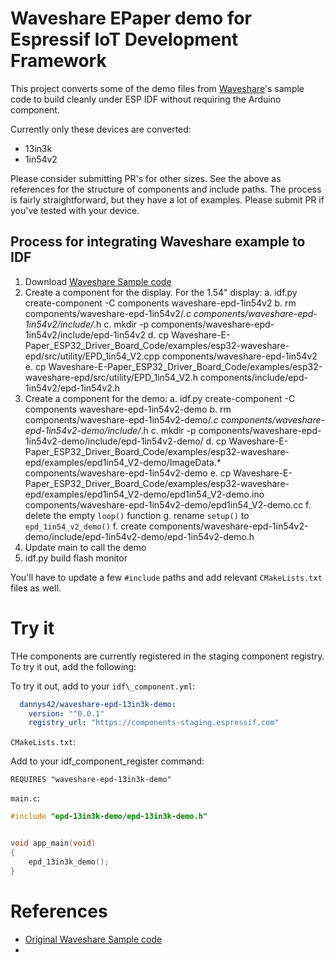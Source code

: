 # Waveshare EPaper demo for Espressif IoT Development Framework

This project converts some of the demo files from [Waveshare](https://www.waveshare.com)'s sample code to build cleanly under ESP IDF without requiring the Arduino component.

Currently only these devices are converted:
* 13in3k
* 1in54v2

Please consider submitting PR's for other sizes.  See the above as references for the structure of components and include paths.  The process is fairly straightforward, but they have a lot of examples.  Please submit PR if you've tested with your device.

## Process for integrating Waveshare example to IDF
1. Download [Waveshare Sample code](https://github.com/waveshareteam/e-Paper)
2. Create a component for the display.  For the 1.54" display:
    a. idf.py create-component -C components waveshare-epd-1in54v2
    b. rm components/waveshare-epd-1in54v2/*.c components/waveshare-epd-1in54v2/include/*.h
    c. mkdir -p components/waveshare-epd-1in54v2/include/epd-1in54v2
    d. cp Waveshare-E-Paper_ESP32_Driver_Board_Code/examples/esp32-waveshare-epd/src/utility/EPD_1in54_V2.cpp components/waveshare-epd-1in54v2
    e. cp Waveshare-E-Paper_ESP32_Driver_Board_Code/examples/esp32-waveshare-epd/src/utility/EPD_1in54_V2.h components/include/epd-1in54v2/epd-1in54v2.h
3. Create a component for the demo:
    a. idf.py create-component -C components waveshare-epd-1in54v2-demo
    b. rm components/waveshare-epd-1in54v2-demo/*.c components/waveshare-epd-1in54v2-demo/include/*.h
    c. mkdir -p components/waveshare-epd-1in54v2-demo/include/epd-1in54v2-demo/
    d. cp Waveshare-E-Paper_ESP32_Driver_Board_Code/examples/esp32-waveshare-epd/examples/epd1in54_V2-demo/ImageData.* components/waveshare-epd-1in54v2-demo
    e. cp Waveshare-E-Paper_ESP32_Driver_Board_Code/examples/esp32-waveshare-epd/examples/epd1in54_V2-demo/epd1in54_V2-demo.ino components/waveshare-epd-1in54v2-demo/epd1in54_V2-demo.cc
    f. delete the empty `loop()` function
    g. rename `setup()` to `epd_1in54_v2_demo()`
    f. create components/waveshare-epd-1in54v2-demo/include/epd-1in54v2-demo/epd-1in54v2-demo.h
4. Update main to call the demo
5. idf.py build flash monitor

You'll have to update a few `#include` paths and add relevant `CMakeLists.txt` files as well.


# Try it

THe components are currently registered in the staging component registry.  To try it out, add the following:


To try it out, add to your `idf\_component.yml`:

```yml
  dannys42/waveshare-epd-13in3k-demo:
    version: "^0.0.1"
    registry_url: "https://components-staging.espressif.com"
```

`CMakeLists.txt`:

Add to your idf_component_register command:

```
REQUIRES "waveshare-epd-13in3k-demo"
```


`main.c`:

```c
#include "epd-13in3k-demo/epd-13in3k-demo.h"


void app_main(void)
{
    epd_13in3k_demo();
}

```


# References

* [Original Waveshare Sample code](https://github.com/waveshareteam/e-Paper)
* 
